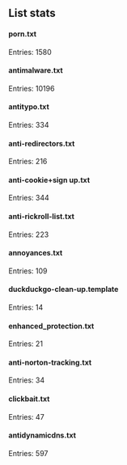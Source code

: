 ## List stats
#### porn.txt
Entries: 1580 <br> 
#### antimalware.txt
Entries: 10196 <br> 
#### antitypo.txt
Entries: 334 <br> 
#### anti-redirectors.txt
Entries: 216 <br> 
#### anti-cookie+sign up.txt
Entries: 344 <br> 
#### anti-rickroll-list.txt
Entries: 223 <br> 
#### annoyances.txt
Entries: 109 <br> 
#### duckduckgo-clean-up.template
Entries: 14 <br> 
#### enhanced_protection.txt
Entries: 21 <br> 
#### anti-norton-tracking.txt
Entries: 34 <br> 
#### clickbait.txt
Entries: 47 <br> 
#### antidynamicdns.txt
Entries: 597 <br> 
